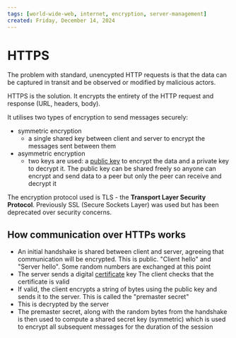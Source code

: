 ```yaml
---
tags: [world-wide-web, internet, encryption, server-management]
created: Friday, December 14, 2024
---
```


# HTTPS

The problem with standard, unencypted HTTP requests is that the data can be
captured in transit and be observed or modified by malicious actors.

HTTPS is the solution. It encrypts the entirety of the HTTP request and response
(URL, headers, body).

It utilises two types of encryption to send messages securely:

- symmetric encryption
  - a single shared key between client and server to encrypt the messages sent
    between them
- asymmetric encryption
  - two keys are used: a [public key](./bbdcb54f_public_key_cryptography.md) to
    encrypt the data and a private key to decrypt it. The public key can be
    shared freely so anyone can encrypt and send data to a peer but only the
    peer can receive and decrypt it

The encryption protocol used is TLS - the **Transport Layer Security Protocol**.
Previously SSL (Secure Sockets Layer) was used but has been deprecated over
security concerns.

## How communication over HTTPs works

- An initial handshake is shared between client and server, agreeing that
  communication will be encrypted. This is public. "Client hello" and "Server
  hello". Some random numbers are exchanged at this point
- The server sends a digital [certificate](./Certificate_authorities.md') key
  The client checks that the certificate is valid
- If valid, the client encrypts a string of bytes using the public key and sends
  it to the server. This is called the "premaster secret"
- This is decrypted by the server
- The premaster secret, along with the random bytes from the handshake is then
  used to compute a shared secret key (symmetric) which is used to encrypt all
  subsequent messages for the duration of the session
